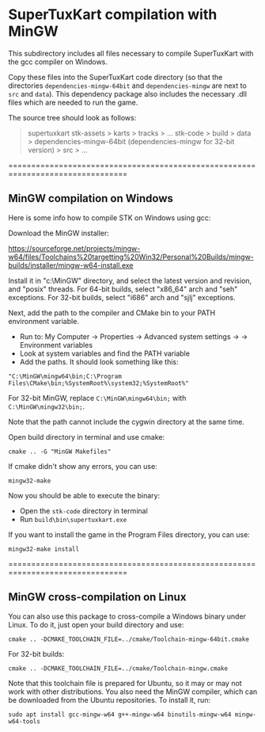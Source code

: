 # SuperTuxKart compilation with MinGW

This subdirectory includes all files necessary to compile SuperTuxKart with the 
gcc compiler on Windows.

Copy these files into the SuperTuxKart code directory (so that the directories 
`dependencies-mingw-64bit` and `dependencies-mingw` are next to `src` and `data`). 
This dependency package also includes the necessary .dll files which are needed 
to run the game.

The source tree should look as follows:

> supertuxkart
  > stk-assets
    > karts
    > tracks
    > ...
  > stk-code
    > build
    > data
    > dependencies-mingw-64bit (dependencies-mingw for 32-bit version) 
    > src
    > ...

================================================================================

## MinGW compilation on Windows

Here is some info how to compile STK on Windows using gcc:

Download the MinGW installer:

https://sourceforge.net/projects/mingw-w64/files/Toolchains%20targetting%20Win32/Personal%20Builds/mingw-builds/installer/mingw-w64-install.exe

Install it in "c:\MinGW" directory, and select the latest version and revision, 
and "posix" threads.  For 64-bit builds, select "x86_64" arch and "seh" 
exceptions.  For 32-bit builds, select "i686" arch and "sjlj" exceptions.

Next, add the path to the compiler and CMake bin to your PATH environment 
variable.

- Run to: My Computer -> Properties -> Advanced system settings ->
  -> Environment variables
- Look at system variables and find the PATH variable
- Add the paths. It should look something like this:

```
"C:\MinGW\mingw64\bin;C:\Program Files\CMake\bin;%SystemRoot%\system32;%SystemRoot%"
```

For 32-bit MinGW, replace `C:\MinGW\mingw64\bin;` with `C:\MinGW\mingw32\bin;`.

Note that the path cannot include the cygwin directory at the same time.

Open build directory in terminal and use cmake:

    cmake .. -G "MinGW Makefiles"

If cmake didn't show any errors, you can use:

    mingw32-make

Now you should be able to execute the binary:

- Open the `stk-code` directory in terminal
- Run `build\bin\supertuxkart.exe`

If you want to install the game in the Program Files directory, you can use:

    mingw32-make install

================================================================================

## MinGW cross-compilation on Linux

You can also use this package to cross-compile a Windows binary under Linux. To 
do it, just open your build directory and use:

    cmake .. -DCMAKE_TOOLCHAIN_FILE=../cmake/Toolchain-mingw-64bit.cmake

For 32-bit builds:

    cmake .. -DCMAKE_TOOLCHAIN_FILE=../cmake/Toolchain-mingw.cmake

Note that this toolchain file is prepared for Ubuntu, so it may or may not 
work with other distributions. You also need the MinGW compiler, which can be 
downloaded from the Ubuntu repositories. To install it, run:

    sudo apt install gcc-mingw-w64 g++-mingw-w64 binutils-mingw-w64 mingw-w64-tools
